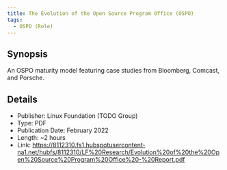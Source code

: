 ```yaml
---
title: The Evolution of the Open Source Program Office (OSPO)
tags: 
  - OSPO (Role)
---
```


## Synopsis

An OSPO maturity model featuring case studies from Bloomberg, Comcast, and Porsche.

## Details

- Publisher: Linux Foundation (TODO Group)
- Type: PDF
- Publication Date: February 2022
- Length: ~2 hours
- Link: https://8112310.fs1.hubspotusercontent-na1.net/hubfs/8112310/LF%20Research/Evolution%20of%20the%20Open%20Source%20Program%20Office%20-%20Report.pdf
